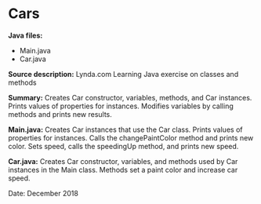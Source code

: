 # Cars

**Java files:** 
* Main.java
* Car.java

**Source description:** Lynda.com Learning Java exercise on classes and methods

**Summary:** Creates Car constructor, variables, methods, and Car instances. Prints values of properties for instances. Modifies variables by calling methods and prints new results. 

**Main.java:** Creates Car instances that use the Car class. Prints values of properties for instances. Calls the changePaintColor method and prints new color. Sets speed, calls the speedingUp method, and prints new speed. 

**Car.java:** Creates Car constructor, variables, and methods used by Car instances in the Main class. Methods set a paint color and increase car speed.

Date: December 2018